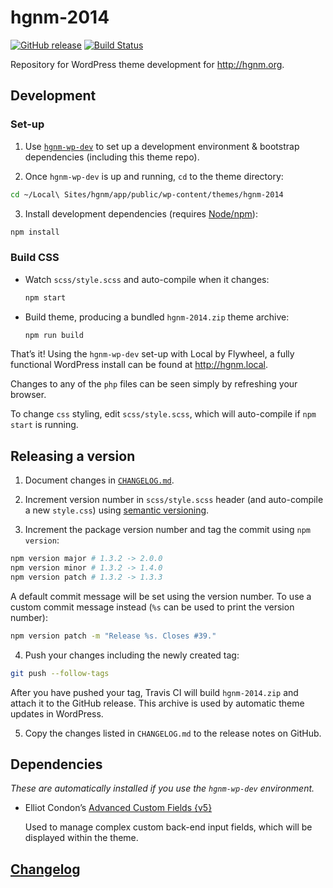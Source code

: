 # hgnm-2014

[![GitHub release](https://img.shields.io/github/release/hgnm/hgnm-2014.svg?maxAge=2592000)](https://github.com/HGNM/hgnm-2014/releases/latest) [![Build Status](https://travis-ci.org/HGNM/hgnm-2014.svg?branch=master)](https://travis-ci.org/HGNM/hgnm-2014)

Repository for WordPress theme development for <http://hgnm.org>.

## Development

### Set-up

1. Use [`hgnm-wp-dev`](https://github.com/HGNM/hgnm-wp-dev) to set up a development environment & bootstrap dependencies (including this theme repo).

2. Once `hgnm-wp-dev` is up and running, `cd` to the theme directory:
  ```sh
  cd ~/Local\ Sites/hgnm/app/public/wp-content/themes/hgnm-2014
  ```

3. Install development dependencies (requires [Node/npm](https://nodejs.org/)):
  ```sh
  npm install
  ```

### Build CSS
- Watch `scss/style.scss` and auto-compile when it changes:

  ```sh
  npm start
  ```

- Build theme, producing a bundled `hgnm-2014.zip` theme archive:

    ```sh
    npm run build
    ```

That’s it! Using the `hgnm-wp-dev` set-up with Local by Flywheel, a fully functional WordPress install can be found at <http://hgnm.local>.

Changes to any of the `php` files can be seen simply by refreshing your browser.

To change `css` styling, edit `scss/style.scss`, which will auto-compile if `npm start` is running.

## Releasing a version

1. Document changes in [`CHANGELOG.md`](CHANGELOG.md).

2. Increment version number in `scss/style.scss` header (and auto-compile a new `style.css`) using [semantic versioning](http://semver.org/).

3. Increment the package version number and tag the commit using `npm version`:
  ```sh
  npm version major # 1.3.2 -> 2.0.0
  npm version minor # 1.3.2 -> 1.4.0
  npm version patch # 1.3.2 -> 1.3.3
  ```
  A default commit message will be set using the version number. To use a custom commit message instead (`%s` can be used to print the version number):
  ```sh
  npm version patch -m "Release %s. Closes #39."
  ```

4. Push your changes including the newly created tag:
  ```sh
  git push --follow-tags
  ```

  After you have pushed your tag, Travis CI will build `hgnm-2014.zip` and attach it to the GitHub release. This archive is used by automatic theme updates in WordPress.

5. Copy the changes listed in `CHANGELOG.md` to the release notes on GitHub.

## Dependencies

_These are automatically installed if you use the `hgnm-wp-dev` environment._

- Elliot Condon’s [Advanced Custom Fields {v5}](https://www.advancedcustomfields.com/pro/)

  Used to manage complex custom back-end input fields, which will be displayed within the theme.

## [Changelog](CHANGELOG.md)
